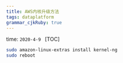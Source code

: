 ```yaml
---
title: AWS内核升级方法
tags: dataplatform
grammar_cjkRuby: true
---
```

time: `2020-4-9 `
[TOC]

``` bash
sudo amazon-linux-extras install kernel-ng
sudo reboot
```